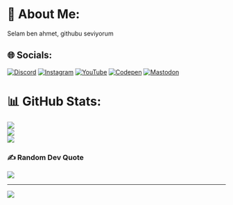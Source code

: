 # 💫 About Me:
Selam ben ahmet, githubu seviyorum


## 🌐 Socials:
[![Discord](https://img.shields.io/badge/Discord-%237289DA.svg?logo=discord&logoColor=white)](https://discord.gg/https://discord.gg/mPFYBXqPKq) [![Instagram](https://img.shields.io/badge/Instagram-%23E4405F.svg?logo=Instagram&logoColor=white)](https://instagram.com/afe_.d) [![YouTube](https://img.shields.io/badge/YouTube-%23FF0000.svg?logo=YouTube&logoColor=white)](https://youtube.com/@UCqmzyCCbtrEBreMah3d33SA) [![Codepen](https://img.shields.io/badge/Codepen-000000?style=for-the-badge&logo=codepen&logoColor=white)](https://codepen.io/AFE-1358) [![Mastodon](https://img.shields.io/badge/-MASTODON-%232B90D9?style=for-the-badge&logo=mastodon&logoColor=white)](https://mastodon.social/@AFEGaming@mastodon.social) 
# 📊 GitHub Stats:
![](https://github-readme-stats.vercel.app/api?username=AFEGaming&theme=tokyonight&hide_border=false&include_all_commits=true&count_private=true)<br/>
![](https://github-readme-streak-stats.herokuapp.com/?user=AFEGaming&theme=tokyonight&hide_border=false)<br/>
![](https://github-readme-stats.vercel.app/api/top-langs/?username=AFEGaming&theme=tokyonight&hide_border=false&include_all_commits=true&count_private=true&layout=compact)

### ✍️ Random Dev Quote
![](https://quotes-github-readme.vercel.app/api?type=horizontal&theme=radical)

---
[![](https://visitcount.itsvg.in/api?id=AFEGaming&icon=0&color=1)](https://visitcount.itsvg.in)

<!-- Proudly created with GPRM ( https://gprm.itsvg.in ) -->
